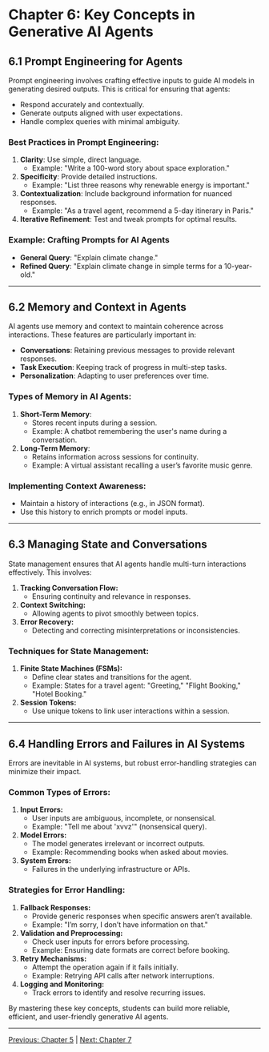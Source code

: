 # Chapter 6: Key Concepts in Generative AI Agents

## **6.1 Prompt Engineering for Agents**
Prompt engineering involves crafting effective inputs to guide AI models in generating desired outputs. This is critical for ensuring that agents:

- Respond accurately and contextually.
- Generate outputs aligned with user expectations.
- Handle complex queries with minimal ambiguity.

### **Best Practices in Prompt Engineering:**
1. **Clarity**: Use simple, direct language.
   - Example: "Write a 100-word story about space exploration."
2. **Specificity**: Provide detailed instructions.
   - Example: "List three reasons why renewable energy is important."
3. **Contextualization**: Include background information for nuanced responses.
   - Example: "As a travel agent, recommend a 5-day itinerary in Paris."
4. **Iterative Refinement**: Test and tweak prompts for optimal results.

### **Example: Crafting Prompts for AI Agents**
- **General Query**: "Explain climate change."
- **Refined Query**: "Explain climate change in simple terms for a 10-year-old."  

---

## **6.2 Memory and Context in Agents**
AI agents use memory and context to maintain coherence across interactions. These features are particularly important in:

- **Conversations**: Retaining previous messages to provide relevant responses.
- **Task Execution**: Keeping track of progress in multi-step tasks.
- **Personalization**: Adapting to user preferences over time.

### **Types of Memory in AI Agents:**
1. **Short-Term Memory**:
   - Stores recent inputs during a session.
   - Example: A chatbot remembering the user's name during a conversation.
2. **Long-Term Memory**:
   - Retains information across sessions for continuity.
   - Example: A virtual assistant recalling a user’s favorite music genre.

### **Implementing Context Awareness:**
- Maintain a history of interactions (e.g., in JSON format).
- Use this history to enrich prompts or model inputs.

---

## **6.3 Managing State and Conversations**
State management ensures that AI agents handle multi-turn interactions effectively. This involves:

1. **Tracking Conversation Flow:**
   - Ensuring continuity and relevance in responses.
2. **Context Switching:**
   - Allowing agents to pivot smoothly between topics.
3. **Error Recovery:**
   - Detecting and correcting misinterpretations or inconsistencies.

### **Techniques for State Management:**
1. **Finite State Machines (FSMs):**
   - Define clear states and transitions for the agent.
   - Example: States for a travel agent: "Greeting," "Flight Booking," "Hotel Booking."
2. **Session Tokens:**
   - Use unique tokens to link user interactions within a session.

---

## **6.4 Handling Errors and Failures in AI Systems**
Errors are inevitable in AI systems, but robust error-handling strategies can minimize their impact.

### **Common Types of Errors:**
1. **Input Errors:**
   - User inputs are ambiguous, incomplete, or nonsensical.
   - Example: "Tell me about 'xvvz'" (nonsensical query).
2. **Model Errors:**
   - The model generates irrelevant or incorrect outputs.
   - Example: Recommending books when asked about movies.
3. **System Errors:**
   - Failures in the underlying infrastructure or APIs.

### **Strategies for Error Handling:**
1. **Fallback Responses:**
   - Provide generic responses when specific answers aren’t available.
   - Example: "I’m sorry, I don’t have information on that."
2. **Validation and Preprocessing:**
   - Check user inputs for errors before processing.
   - Example: Ensuring date formats are correct before booking.
3. **Retry Mechanisms:**
   - Attempt the operation again if it fails initially.
   - Example: Retrying API calls after network interruptions.
4. **Logging and Monitoring:**
   - Track errors to identify and resolve recurring issues.

By mastering these key concepts, students can build more reliable, efficient, and user-friendly generative AI agents.

---

[Previous: Chapter 5](https://github.com/FrugalX/ai_agents_ebook_draft/blob/main/Chapter%205%20Autonomous%20and%20Self-Orc.md) | [Next: Chapter 7](https://github.com/FrugalX/ai_agents_ebook_draft/blob/main/Chapter%207%20Practical%20Tutorials.md)

